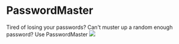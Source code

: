 # PasswordMaster
Tired of losing your passwords? Can't muster up a random enough password? Use PasswordMaster
![](https://i.imgur.com/ymmBZ8P.png)
